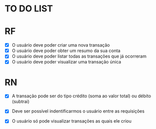 # TO DO LIST

# RF

- [x] O usuário deve poder criar uma nova transação
- [x] O usuário deve poder obter um resumo da sua conta
- [x] O usuário deve poder listar todas as transações que já ocorreram
- [x] O usuário deve poder visualizar uma transação única

# RN

- [x] A transação pode ser do tipo crédito (soma ao valor total) ou débito (subtrai)
- [x] Deve ser possível indentificarmos o usuário entre as requisições
- [x] O usuário só pode visualizar transações as quais ele criou



